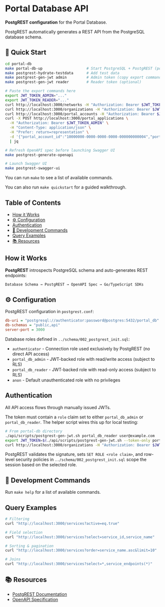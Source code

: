 # Portal Database API <!-- omit in toc -->

**PostgREST configuration** for the Portal Database.

PostgREST automatically generates a REST API from the PostgreSQL database schema.

## 🚀 Quick Start <!-- omit in toc -->

```bash
cd portal-db
make portal-db-up                    # Start PostgreSQL + PostgREST (port 3000)
make postgrest-hydrate-testdata      # Add test data
make postgrest-gen-jwt admin         # Admin token (copy export command)
make postgrest-gen-jwt reader        # Reader token (optional)

# Paste the export commands here
export JWT_TOKEN_ADMIN="..."
export JWT_TOKEN_READER="..."
curl http://localhost:3000/networks -H "Authorization: Bearer $JWT_TOKEN_READER" | jq
curl http://localhost:3000/organizations -H "Authorization: Bearer $JWT_TOKEN_READER" | jq
curl http://localhost:3000/portal_accounts -H "Authorization: Bearer $JWT_TOKEN_READER" | jq
curl -X POST http://localhost:3000/portal_applications \
  -H "Authorization: Bearer $JWT_TOKEN_ADMIN" \
  -H "Content-Type: application/json" \
  -H "Prefer: return=representation" \
  -d '{"portal_account_id":"10000000-0000-0000-0000-000000000004","portal_application_name":"CLI Quickstart App","secret_key_hash":"demo","secret_key_required":false}' \
  | jq

# Refresh OpenAPI spec before launching Swagger UI
make postgrest-generate-openapi

# Launch Swagger UI
make postgrest-swagger-ui
```

You can run `make` to see a list of available commands.

You can also run `make quickstart` for a guided walkthrough.

## Table of Contents <!-- omit in toc -->

- [How it Works](#how-it-works)
- [⚙️ Configuration](#️-configuration)
- [Authentication](#authentication)
- [🔧 Development Commands](#-development-commands)
- [Query Examples](#query-examples)
- [📚 Resources](#-resources)

## How it Works

**PostgREST** introspects PostgreSQL schema and auto-generates REST endpoints:

```bash
Database Schema → PostgREST → OpenAPI Spec → Go/TypeScript SDKs
```

## ⚙️ Configuration

PostgREST configuration in `postgrest.conf`:

```ini
db-uri = "postgresql://authenticator:password@postgres:5432/portal_db"
db-schemas = "public,api"
server-port = 3000
```

Database roles defined in `../schema/002_postgrest_init.sql`:

- `authenticator` - Connection role used exclusively by PostgREST (no direct API access)
- `portal_db_admin` - JWT-backed role with read/write access (subject to RLS)
- `portal_db_reader` - JWT-backed role with read-only access (subject to RLS)
- `anon` - Default unauthenticated role with no privileges

## Authentication

All API access flows through manually issued JWTs.

The token must contain a `role` claim set to either `portal_db_admin` or `portal_db_reader`. The helper
script wires this up for local testing:

```bash
# From portal-db directory
./api/scripts/postgrest-gen-jwt.sh portal_db_reader user@example.com
export JWT_TOKEN=$(./api/scripts/postgrest-gen-jwt.sh --token-only portal_db_admin admin@example.com)
curl http://localhost:3000/organizations -H "Authorization: Bearer $JWT_TOKEN"
```

PostgREST validates the signature, sets `SET ROLE <role claim>`, and row-level
security policies in `../schema/002_postgrest_init.sql` scope the session based
on the selected role.

## 🔧 Development Commands

Run `make help` for a list of available commands.

## Query Examples

```bash
# Filtering
curl "http://localhost:3000/services?active=eq.true"

# Field selection
curl "http://localhost:3000/services?select=service_id,service_name"

# Sorting & pagination
curl "http://localhost:3000/services?order=service_name.asc&limit=10"

# Joins
curl "http://localhost:3000/services?select=*,service_endpoints(*)"
```

## 📚 Resources

- [PostgREST Documentation](https://postgrest.org/en/stable/)
- [OpenAPI Specification](https://swagger.io/specification/)
